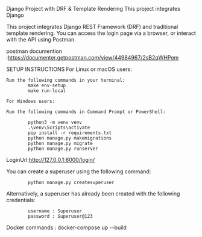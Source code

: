 Django Project with DRF & Template Rendering
This project integrates Django

This project integrates Django REST Framework (DRF) and traditional template rendering. You can access the login page via a browser, or interact with the API using Postman.


postman documention :https://documenter.getpostman.com/view/44984967/2sB2qWHPem

SETUP INSTRUCTIONS
    For Linux or macOS users:

    Run the following commands in your terminal:
            make env-setup
            make run-local

    For Windows users:

    Run the following commands in Command Prompt or PowerShell:

            python3 -m venv venv
            .\venv\Scripts\activate
            pip install -r requirements.txt
            python manage.py makemigrations
            python manage.py migrate
            python manage.py runserver

LoginUrl:http://127.0.0.1:8000/login/



You can create a superuser using the following command:         

            python manage.py createsuperuser
    
Alternatively, a superuser has already been created with the following credentials:


            username : Superuser
            password : Superuser@123


Docker commands :  docker-compose up --build
